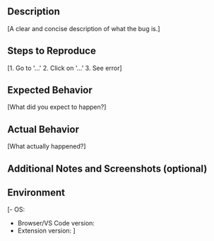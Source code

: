 <!--
  Licensed to the Apache Software Foundation (ASF) under one or more
  contributor license agreements.  See the NOTICE file distributed with
  this work for additional information regarding copyright ownership.
  The ASF licenses this file to You under the Apache License, Version 2.0
  (the "License"); you may not use this file except in compliance with
  the License.  You may obtain a copy of the License at

      http://www.apache.org/licenses/LICENSE-2.0

  Unless required by applicable law or agreed to in writing, software
  distributed under the License is distributed on an "AS IS" BASIS,
  WITHOUT WARRANTIES OR CONDITIONS OF ANY KIND, either express or implied.
  See the License for the specific language governing permissions and
  limitations under the License.
-->

## Description

[A clear and concise description of what the bug is.]

## Steps to Reproduce

[1. Go to '...'
2. Click on '...'
3. See error]

## Expected Behavior

[What did you expect to happen?]

## Actual Behavior

[What actually happened?]

## Additional Notes and Screenshots (optional) 

## Environment

[- OS: 
- Browser/VS Code version: 
- Extension version: ]
